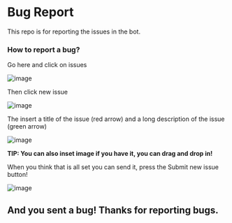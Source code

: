 # Bug Report
This repo is for reporting the issues in the bot.

### How to report a bug?

Go here and click on issues

![image](https://user-images.githubusercontent.com/86322780/170528086-5c728f8d-64d2-4780-abf9-b8d89cb4d789.png)

Then click new issue

![image](https://user-images.githubusercontent.com/86322780/170528402-e1b6f71d-6d68-4088-a5b2-cc35b23ba498.png)

The insert a title of the issue (red arrow) and a long description of the issue (green arrow)

![image](https://user-images.githubusercontent.com/86322780/170529062-3ab84b44-f4ce-400b-9304-d45d5a516f42.png)

**TIP: You can also inset image if you have it, you can drag and drop in!**

When you think that is all set you can send it, press the Submit new issue button!

![image](https://user-images.githubusercontent.com/86322780/170529804-fe759446-62b9-4dfd-9cfc-6cb7259bb0c0.png)

## And you sent a bug! Thanks for reporting bugs.
